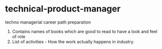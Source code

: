 # technical-product-manager
techno managerial career path preparation

1. Contains names of books which are good to read to have a look and feel of role
2. List of activities - How the work actually happens in industry.

